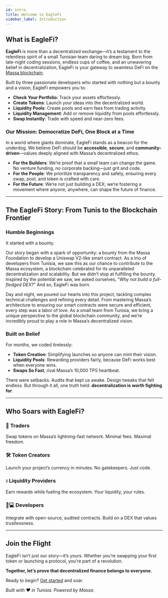 ```yaml
---
id: intro
title: Welcome to EagleFi
sidebar_label: Introduction
---
```


## What is EagleFi?

**EagleFi** is more than a decentralized exchange—it’s a testament to the relentless spirit of a small Tunisian team daring to dream big. Born from late-night coding sessions, endless cups of coffee, and an unwavering belief in decentralization, EagleFi is your gateway to seamless DeFi on the [Massa blockchain](https://massa.net).  

Built by three passionate developers who started with nothing but a bounty and a vision, EagleFi empowers you to:  

- **Check Your Portfolio**: Track your assets effortlessly.  
- **Create Tokens**: Launch your ideas into the decentralized world.  
- **Liquidity Pools**: Create pools and earn fees from trading activity.
- **Liquidity Management**: Add or remove liquidity from pools effortlessly.
- **Swap Instantly**: Trade with speed and near-zero fees.  

### Our Mission: Democratize DeFi, One Block at a Time  

In a world where giants dominate, EagleFi stands as a beacon for the underdog. We believe DeFi should be **accessible**, **secure**, and **community-driven**—values deeply aligned with Massa’s decentralized ethos.  

- **For the Builders**: We’re proof that a small team can change the game. No venture funding, no corporate backing—just grit and code.  
- **For the People**: We prioritize transparency and safety, ensuring every swap, pool, and token is crafted with care.  
- **For the Future**: We’re not just building a DEX; we’re fostering a movement where anyone, anywhere, can shape the future of finance.  

---

## The EagleFi Story: From Tunis to the Blockchain Frontier  

### Humble Beginnings  

It started with a bounty.  

Our story began with a spark of opportunity: a bounty from the Massa Foundation to develop a Uniswap V2-like smart contract. As a trio of developers from Tunisia, we saw this as our chance to contribute to the Massa ecosystem, a blockchain celebrated for its unparalleled decentralization and scalability. But we didn’t stop at fulfilling the bounty. Inspired by the potential we saw, we asked ourselves, “*Why not build a full-fledged DEX?*” And so, EagleFi was born.

Day and night, we poured our hearts into this project, tackling complex technical challenges and refining every detail. From mastering Massa’s architecture to ensuring our smart contracts were secure and efficient, every step was a labor of love. As a small team from Tunisia, we bring a unique perspective to the global blockchain community, and we’re incredibly proud to play a role in Massa’s decentralized vision.

### Built on Belief  

For months, we coded tirelessly:

- **Token Creation**: Simplifying launches so anyone can mint their vision.
- **Liquidity Pools**: Rewarding providers fairly, because DeFi works best when everyone wins.  
- **Swaps So Fast**, rival Massa’s 10,000 TPS heartbeat.  

There were setbacks. Audits that kept us awake. Design tweaks that felt endless. But through it all, one truth held: **decentralization is worth fighting for**.  

---

## Who Soars with EagleFi?  

### 🦅 Traders

Swap tokens on Massa’s lightning-fast network. Minimal fees. Maximal freedom.  

### 🛠️ Token Creators

Launch your project’s currency in minutes. No gatekeepers. Just code.  

### 💧 Liquidity Providers

Earn rewards while fueling the ecosystem. Your liquidity, your rules.  

### 👩💻 Developers

Integrate with open-source, audited contracts. Build on a DEX that values trustlessness.  

---

## Join the Flight  

EagleFi isn’t just our story—it’s yours. Whether you’re swapping your first token or launching a protocol, you’re part of a revolution.  

**Together, let’s prove that decentralized finance belongs to everyone.**  

Ready to begin? [Get started](./getting-started) and soar.

*Built with ❤️ in Tunisia. Powered by Massa.*
